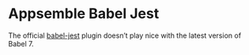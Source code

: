 # Appsemble Babel Jest

The official [babel-jest] plugin doesn’t play nice with the latest version of Babel 7.

[babel-jest]: https://www.npmjs.com/package/babel-jest
